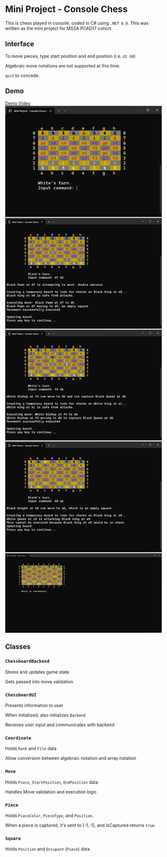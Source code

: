 # Mini Project - Console Chess
This is chess played in console, coded in C# using `.NET 8.0`. This was written as the mini project for MSSA PCAD17 cohort.


## Interface

To move pieces, type start position and end position (i.e. `d2 d4`)

Algebraic move notations are not supported at this time.

`quit` to concede.

## Demo
[Demo Video](https://soomin-song-mssa-pcad17.github.io/Mini-Project---Console-Chess/)
![Screenshot1](./media/Screenshot1.png)
![Screenshot2](./media/Screenshot2.png)
![Screenshot3](./media/Screenshot3.png)
![Screenshot4](./media/Screenshot4.png)
![Screenshot5](./media/Screenshot5.png)

## Classes

### `ChessboardBackend`

Stores and updates game state

Gets passed into move validation

### `ChessboardUI`

Presents information to user

When initialized, also initializes `Backend`

Receives user input and communicates with backend

### `Coordinate`

Holds `Rank` and `File` data

Allow conversion between algebraic notation and array notation

### `Move`

Holds `Piece`, `StartPosition`, `EndPosition` data

Handles Move validation and execution logic

### `Piece`

Holds `PieceColor`, `PieceType`, and `Position`.

When a piece is captured, it's sent to [-1,-1], and IsCaptured returns `true`.

### `Square`

Holds `Position` and `Occupant` (`Piece`) data
